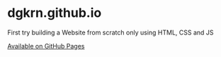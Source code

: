 # dgkrn.github.io

First try building a Website from scratch only using HTML, CSS and JS

[Available on GitHub Pages](https://dgkrn.github.io/)
